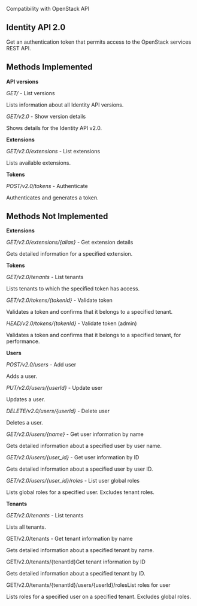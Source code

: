 Compatibility with OpenStack API


Identity API 2.0 
-----------
Get an authentication token that permits access to the OpenStack services REST API.

## Methods Implemented 

**API versions**

*GET/* - List versions

Lists information about all Identity API versions.


*GET/v2.0* - Show version details

Shows details for the Identity API v2.0.

**Extensions**

*GET/v2.0/extensions* - List extensions

Lists available extensions.

**Tokens**

*POST/v2.0/tokens* - Authenticate

Authenticates and generates a token.

## Methods Not Implemented ##


**Extensions**

*GET/v2.0/extensions/​{alias}​* - Get extension details

Gets detailed information for a specified extension.

**Tokens**

*GET/v2.0/tenants* - List tenants

Lists tenants to which the specified token has access.

*GET/v2.0/tokens/​{tokenId}​* - Validate token

Validates a token and confirms that it belongs to a specified tenant.

*HEAD/v2.0/tokens/​{tokenId}​* - Validate token (admin)

Validates a token and confirms that it belongs to a specified tenant, for performance.

**Users**

*POST/v2.0/users* - Add user

Adds a user.

*PUT/v2.0/users/​{userId}​* - Update user

Updates a user.

*DELETE/v2.0/users/​{userId}*​ - Delete user

Deletes a user.

*GET/v2.0/users/​{name}​* - Get user information by name

Gets detailed information about a specified user by user name.

*GET/v2.0/users/​{user_id}*​ - Get user information by ID

Gets detailed information about a specified user by user ID.

*GET/v2.0/users/​{user_id}​/roles* - List user global roles

Lists global roles for a specified user. Excludes tenant roles.

**Tenants**

*GET/v2.0/tenants* - List tenants

Lists all tenants.

GET/v2.0/tenants - Get tenant information by name

Gets detailed information about a specified tenant by name.

GET/v2.0/tenants/​{tenantId}​Get tenant information by ID

Gets detailed information about a specified tenant by ID.

GET/v2.0/tenants/​{tenantId}​/users/​{userId}​/rolesList roles for user

Lists roles for a specified user on a specified tenant. Excludes global roles.
